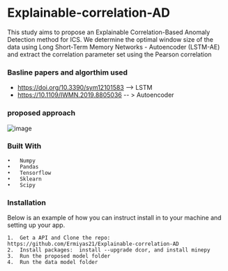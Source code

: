 # Explainable-correlation-AD

This study aims to propose an Explainable Correlation-Based Anomaly Detection method for ICS. We determine the optimal window size of the data using Long Short-Term Memory Networks - Autoencoder (LSTM-AE) and
extract the correlation parameter set using the Pearson correlation  

### Basline papers and algorthim used  
- https://doi.org/10.3390/sym12101583  --> LSTM
- https://10.1109/IWMN.2019.8805036 -- > Autoencoder

### proposed approach 

 ![image](https://github.com/Ermiyas21/Explainable-correlation-AD/assets/75506002/46f154b5-751b-4830-988b-04c9903a8997)


### Built With 
    •	Numpy 
    •	Pandas 
    •	Tensorflow 
    •	Sklearn 
    •	Scipy    

### Installation  
Below is an example of how you can instruct install in to your machine and setting up your app.

    1.	Get a API and Clone the repo:  https://github.com/Ermiyas21/Explainable-correlation-AD 
    2.	Install packages:  install --upgrade dcor, and install minepy 
    3.	Run the proposed model folder 
    4.	Run the data model folder 
 









 
